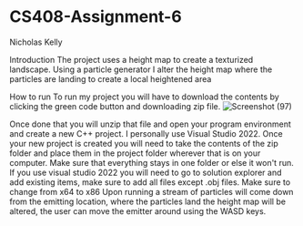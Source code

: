 # CS408-Assignment-6

Nicholas Kelly

Introduction
The project uses a height map to create a texturized landscape. Using a particle generator I alter the height map where the particles are landing to create a local heightened
area

How to run
To run my project you will have to download the contents by clicking the green code button and downloading zip file.
![Screenshot (97)](https://user-images.githubusercontent.com/98287937/196088566-e2d3ec4b-ad9f-46ac-9a7a-d74c0d2d183c.png)

Once done that you will unzip that file and open your program environment and create a new C++ project. I personally use Visual Studio 2022. Once your new project is
created you will need to take the contents of the zip folder and place them in the project folder wherever that is on your computer. Make sure that everything stays in 
one folder or else it won't run. If you use visual studio 2022 you will need to go to solution explorer and add existing items, make sure to add all files except .obj files. Make sure to change from x64 to x86
Upon running a stream of particles will come down from the emitting location, where the particles land the height map will be altered, the user can move the emitter around
using the WASD keys.
